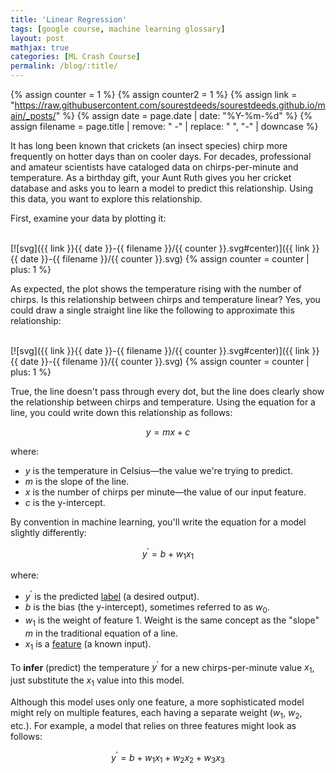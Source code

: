 ```yaml
---
title: 'Linear Regression'
tags: [google course, machine learning glossary]
layout: post
mathjax: true
categories: [ML Crash Course]
permalink: /blog/:title/
---
```

{% assign counter = 1 %}
{% assign counter2 = 1 %}
{% assign link = "https://raw.githubusercontent.com/sourestdeeds/sourestdeeds.github.io/main/_posts/" %}
{% assign date = page.date | date: "%Y-%m-%d" %}
{% assign filename = page.title | remove: " -" | replace: " ", "-" | downcase %}

It has long been known that crickets (an insect species) chirp more frequently on hotter days than on cooler days. For decades, professional and amateur scientists have cataloged data on chirps-per-minute and temperature. As a birthday gift, your Aunt Ruth gives you her cricket database and asks you to learn a model to predict this relationship. Using this data, you want to explore this relationship.

First, examine your data by plotting it:

<br>
[![svg]({{ link }}{{ date }}-{{ filename }}/{{ counter }}.svg#center)]({{ link }}{{ date }}-{{ filename }}/{{ counter }}.svg)
{% assign counter = counter | plus: 1 %} 
<br>

As expected, the plot shows the temperature rising with the number of chirps. Is this relationship between chirps and temperature linear? Yes, you could draw a single straight line like the following to approximate this relationship:

<br>
[![svg]({{ link }}{{ date }}-{{ filename }}/{{ counter }}.svg#center)]({{ link }}{{ date }}-{{ filename }}/{{ counter }}.svg)
{% assign counter = counter | plus: 1 %} 
<br>

True, the line doesn't pass through every dot, but the line does clearly show the relationship between chirps and temperature. Using the equation for a line, you could write down this relationship as follows:

$$
y = mx + c
$$

where:

- $y$ is the temperature in Celsius—the value we're trying to predict.
- $m$ is the slope of the line.
- $x$ is the number of chirps per minute—the value of our input feature.
- $c$ is the y-intercept.

By convention in machine learning, you'll write the equation for a model slightly differently:

$$
y^{'} = b + w_1 x_1
$$

where:

- $y^{'}$ is the predicted [label](https://developers.google.com/machine-learning/crash-course/framing/ml-terminology#labels) (a desired output).
- $b$ is the bias (the y-intercept), sometimes referred to as $w_0$.
- $w_1$ is the weight of feature $1$. Weight is the same concept as the "slope" $m$  in the traditional equation of a line.
- $x_1$ is a [feature](https://developers.google.com/machine-learning/crash-course/framing/ml-terminology#features) (a known input).

To **infer** (predict) the temperature $y^{'}$ for a new chirps-per-minute value $x_1$, just substitute the $x_1$ value into this model.

Although this model uses only one feature, a more sophisticated model might rely on multiple features, each having a separate weight ($w_1$, $w_2$, etc.). For example, a model that relies on three features might look as follows:

$$
y^{'} = b + w_1 x_1 + w_2 x_2 + w_3 x_3
$$